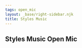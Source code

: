 ```yaml
---
tags: open_mic
layout: _base/right-sidebar.njk
title: Styles Music
---
```


## Styles Music Open Mic
